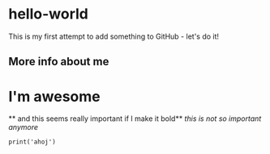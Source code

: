 # hello-world
This is my first attempt to add something to GitHub - let's do it!

## More info about me
# I'm awesome
** and this seems really important if I make it bold**
*this is not so important anymore*

`print('ahoj')`
